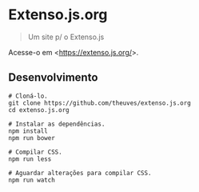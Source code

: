 # Extenso.js.org

> Um site p/ o Extenso.js

Acesse-o em &lt;https://extenso.js.org/&gt;.

## Desenvolvimento

```
# Cloná-lo.
git clone https://github.com/theuves/extenso.js.org
cd extenso.js.org

# Instalar as dependências.
npm install
npm run bower

# Compilar CSS.
npm run less

# Aguardar alterações para compilar CSS.
npm run watch
```
